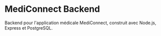 # MediConnect Backend
Backend pour l'application médicale MediConnect, construit avec Node.js, Express et PostgreSQL.